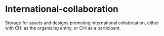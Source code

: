 # International-collaboration
Storage for assets and designs promoting international collabroation, either with CHI as the organizing entity, or CHI as a participant.
